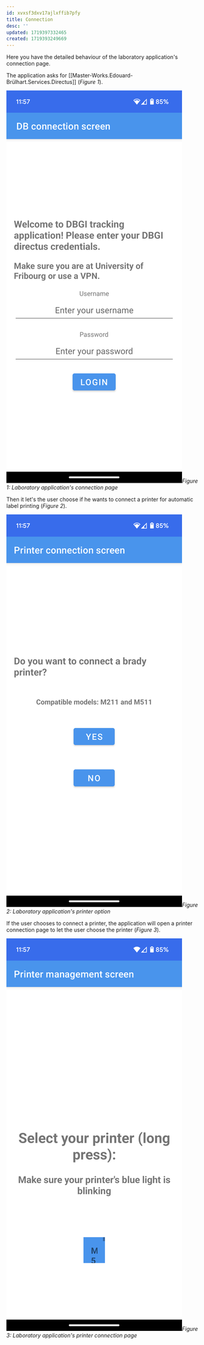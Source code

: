 ```yaml
---
id: xvxsf3dxv17ajlxffib7pfy
title: Connection
desc: ''
updated: 1719397332465
created: 1719393249669
---
```


Here you have the detailed behaviour of the laboratory application's connection page.

The application asks for [[Master-Works.Edouard-Brülhart.Services.Directus]] (*Figure 1*).

![connection-page](assets/images_bruelhed/connection_page.png)*Figure 1: Laboratory application's connection page*

Then it let's the user choose if he wants to connect a printer for automatic label printing (*Figure 2*).

![printer-option](assets/images_bruelhed/printer_connection_choice.png)*Figure 2: Laboratory application's printer option*

If the user chooses to connect a printer, the application will open a printer connection page to let the user choose the printer (*Figure 3*).

![printer-connection-page](assets/images_bruelhed/printer_connection_page.png)*Figure 3: Laboratory application's printer connection page*